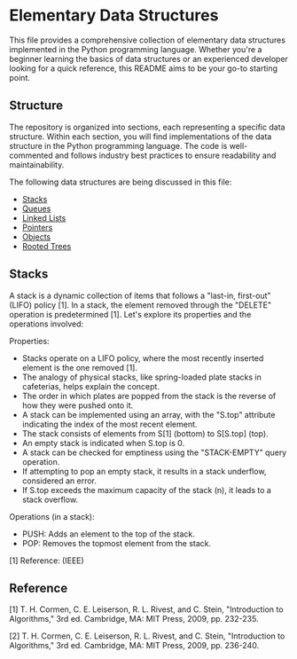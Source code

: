 # Elementary Data Structures
This file provides a comprehensive collection of elementary data structures implemented in the Python programming language. Whether you're a beginner learning the basics of data structures or an experienced developer looking for a quick reference, this README aims to be your go-to starting point.

## Structure
The repository is organized into sections, each representing a specific data structure. Within each section, you will find implementations of the data structure in the Python programming language. The code is well-commented and follows industry best practices to ensure readability and maintainability.

The following data structures are being discussed in this file:
- [Stacks](#stacks)
- [Queues](#queues)
- [Linked Lists](#linked-lists)
- [Pointers](#pointers)
- [Objects](#objects)
- [Rooted Trees](#rooted-trees)

## Stacks
A stack is a dynamic collection of items that follows a "last-in, first-out" (LIFO) policy [1]. In a stack, the element removed through the "DELETE" operation is predetermined [1]. Let's explore its properties and the operations involved:

Properties:
- Stacks operate on a LIFO policy, where the most recently inserted element is the one removed [1].
- The analogy of physical stacks, like spring-loaded plate stacks in cafeterias, helps explain the concept.
- The order in which plates are popped from the stack is the reverse of how they were pushed onto it.
- A stack can be implemented using an array, with the "S.top" attribute indicating the index of the most recent element.
- The stack consists of elements from S[1] (bottom) to S[S.top] (top).
- An empty stack is indicated when S.top is 0.
- A stack can be checked for emptiness using the "STACK-EMPTY" query operation.
- If attempting to pop an empty stack, it results in a stack underflow, considered an error.
- If S.top exceeds the maximum capacity of the stack (n), it leads to a stack overflow.

Operations (in a stack):
- PUSH: Adds an element to the top of the stack.
- POP: Removes the topmost element from the stack.

[1] Reference: (IEEE)

## Reference
[1] T. H. Cormen, C. E. Leiserson, R. L. Rivest, and C. Stein, "Introduction to Algorithms," 3rd ed. Cambridge, MA: MIT Press, 2009, pp. 232-235.

[2] T. H. Cormen, C. E. Leiserson, R. L. Rivest, and C. Stein, "Introduction to Algorithms," 3rd ed. Cambridge, MA: MIT Press, 2009, pp. 236-240.

